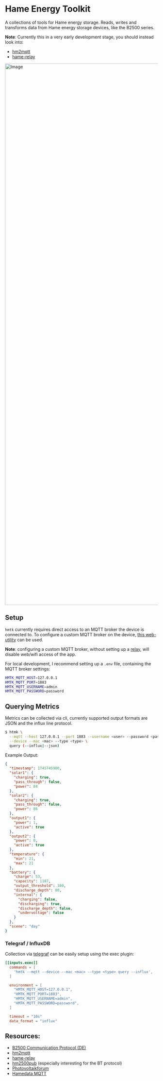 Hame Energy Toolkit
===================

A collections of tools for Hame energy storage.
Reads, writes and transforms data from Hame energy storage devices, like the B2500 series.


**Note**: Currently this in a very early development stage, you should instead look into:

- [hm2mqtt](https://github.com/tomquist/hm2mqtt)
- [hame-relay](https://github.com/tomquist/hame-relay)

<img width="1784" alt="Image" src="https://github.com/user-attachments/assets/4e10d86c-80af-42e5-836f-1219dc566303" />


## Setup

`hmtk` currently requires direct access to an MQTT broker the device is connected to.
To configure a custom MQTT broker on the device, [this web-utility](https://tomquist.github.io/hame-relay/b2500.html)
can be used.

**Note**: configuring a custom MQTT broker, without setting up a
[relay](https://github.com/tomquist/hame-relay/), will disable web/wifi access of the app.

For local development, I recommend setting up a `.env` file, containing the MQTT broker settings:

```sh
HMTK_MQTT_HOST=127.0.0.1
HMTK_MQTT_PORT=1883
HMTK_MQTT_USERNAME=admin
HMTK_MQTT_PASSWORD=password
```

## Querying Metrics

Metrics can be collected via cli, currently supported output formats are JSON and the influx line protocol.

```sh
$ htmk \
  --mqtt --host 127.0.0.1 --port 1883 --username <user> --password <password> \
  --device --mac <mac> --type <type> \
  query (--influx|--json)
```

Example Output:

```json
{
  "timestamp": 1745745900,
  "solar1": {
    "charging": true,
    "pass_through": false,
    "power": 84
  },
  "solar2": {
    "charging": true,
    "pass_through": false,
    "power": 86
  },
  "output1": {
    "power": 1,
    "active": true
  },
  "output2": {
    "power": 0,
    "active": true
  },
  "temperature": {
    "min": 21,
    "max": 21
  },
  "battery": {
    "charge": 53,
    "capacity": 1187,
    "output_threshold": 300,
    "discharge_depth": 80,
    "internal": {
      "charging": false,
      "discharging": true,
      "discharge_depth": false,
      "undervoltage": false
    }
  },
  "scene": "day"
}
```

### Telegraf / InfluxDB

Collection via [telegraf](https://github.com/influxdata/telegraf) can be easily setup using the exec plugin:

```toml
[[inputs.exec]]
  commands = [
    'hmtk --mqtt --device --mac <mac> --type <type> query --influx',
  ]

  environment = [
    "HMTK_MQTT_HOST=127.0.0.1",
    "HMTK_MQTT_PORT=1883",
    "HMTK_MQTT_USERNAME=admin",
    "HMTK_MQTT_PASSWORD=password",
  ]

  timeout = "10s"
  data_format = "influx"
```


## Resources:

- [B2500 Communication Protocol (DE)](https://forum.iobroker.net/assets/uploads/files/1700144946056-b2500-mqtt-communication-protocol-de.pdf)
- [hm2mqtt](https://github.com/tomquist/hm2mqtt)
- [hame-relay](https://github.com/tomquist/hame-relay)
- [hm2500pub](https://github.com/noone2k/hm2500pub) (especially interesting for the BT protocol)
- [Photovoltaikforum](https://www.photovoltaikforum.com/thread/232408)
- [Hamedata MQTT](https://eu.hamedata.com/ems/mqtt/index.html?version=2)

